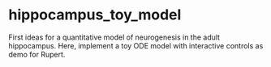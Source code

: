 # hippocampus_toy_model
First ideas for a quantitative model of neurogenesis in the adult hippocampus. Here, implement a toy ODE model with interactive controls as demo for Rupert.
